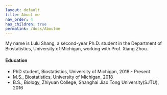 ```yaml
---
layout: default
title: About me
nav_order: 4
has_children: true
permalink: /docs/Aboutme
---
```



My name is Lulu Shang, a second-year Ph.D. student in the Department of Biostatistics, University of Michigan, working with Prof. Xiang Zhou.


#### Education

* PhD student, Biostatistics, University of Michigan, 2018 - Present
* M.S., Biostatistics, University of Michigan, 2018
* B.S., Biology, Zhiyuan College, Shanghai Jiao Tong University(SJTU), 2016



